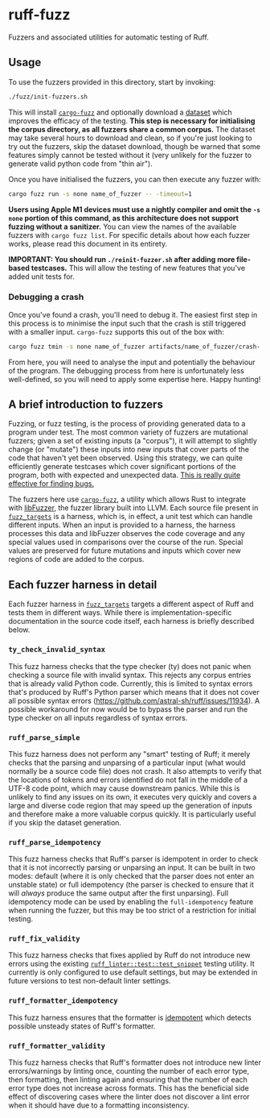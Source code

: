# ruff-fuzz

Fuzzers and associated utilities for automatic testing of Ruff.

## Usage

To use the fuzzers provided in this directory, start by invoking:

```bash
./fuzz/init-fuzzers.sh
```

This will install [`cargo-fuzz`](https://github.com/rust-fuzz/cargo-fuzz) and optionally download a
[dataset](https://zenodo.org/record/3628784) which improves the efficacy of the testing.
**This step is necessary for initialising the corpus directory, as all fuzzers share a common
corpus.**
The dataset may take several hours to download and clean, so if you're just looking to try out the
fuzzers, skip the dataset download, though be warned that some features simply cannot be tested
without it (very unlikely for the fuzzer to generate valid python code from "thin air").

Once you have initialised the fuzzers, you can then execute any fuzzer with:

```bash
cargo fuzz run -s none name_of_fuzzer -- -timeout=1
```

**Users using Apple M1 devices must use a nightly compiler and omit the `-s none` portion of this
command, as this architecture does not support fuzzing without a sanitizer.**
You can view the names of the available fuzzers with `cargo fuzz list`.
For specific details about how each fuzzer works, please read this document in its entirety.

**IMPORTANT: You should run `./reinit-fuzzer.sh` after adding more file-based testcases.** This will
allow the testing of new features that you've added unit tests for.

### Debugging a crash

Once you've found a crash, you'll need to debug it.
The easiest first step in this process is to minimise the input such that the crash is still
triggered with a smaller input.
`cargo-fuzz` supports this out of the box with:

```bash
cargo fuzz tmin -s none name_of_fuzzer artifacts/name_of_fuzzer/crash-...
```

From here, you will need to analyse the input and potentially the behaviour of the program.
The debugging process from here is unfortunately less well-defined, so you will need to apply some
expertise here.
Happy hunting!

## A brief introduction to fuzzers

Fuzzing, or fuzz testing, is the process of providing generated data to a program under test.
The most common variety of fuzzers are mutational fuzzers; given a set of existing inputs (a
"corpus"), it will attempt to slightly change (or "mutate") these inputs into new inputs that cover
parts of the code that haven't yet been observed.
Using this strategy, we can quite efficiently generate testcases which cover significant portions of
the program, both with expected and unexpected data.
[This is really quite effective for finding bugs.](https://github.com/rust-fuzz/trophy-case)

The fuzzers here use [`cargo-fuzz`](https://github.com/rust-fuzz/cargo-fuzz), a utility which allows
Rust to integrate with [libFuzzer](https://llvm.org/docs/LibFuzzer.html), the fuzzer library built
into LLVM.
Each source file present in [`fuzz_targets`](fuzz_targets) is a harness, which is, in effect, a unit
test which can handle different inputs.
When an input is provided to a harness, the harness processes this data and libFuzzer observes the
code coverage and any special values used in comparisons over the course of the run.
Special values are preserved for future mutations and inputs which cover new regions of code are
added to the corpus.

## Each fuzzer harness in detail

Each fuzzer harness in [`fuzz_targets`](fuzz_targets) targets a different aspect of Ruff and tests
them in different ways. While there is implementation-specific documentation in the source code
itself, each harness is briefly described below.

### `ty_check_invalid_syntax`

This fuzz harness checks that the type checker (ty) does not panic when checking a source
file with invalid syntax. This rejects any corpus entries that is already valid Python code.
Currently, this is limited to syntax errors that's produced by Ruff's Python parser which means
that it does not cover all possible syntax errors (<https://github.com/astral-sh/ruff/issues/11934>).
A possible workaround for now would be to bypass the parser and run the type checker on all inputs
regardless of syntax errors.

### `ruff_parse_simple`

This fuzz harness does not perform any "smart" testing of Ruff; it merely checks that the parsing
and unparsing of a particular input (what would normally be a source code file) does not crash.
It also attempts to verify that the locations of tokens and errors identified do not fall in the
middle of a UTF-8 code point, which may cause downstream panics.
While this is unlikely to find any issues on its own, it executes very quickly and covers a large
and diverse code region that may speed up the generation of inputs and therefore make a more
valuable corpus quickly.
It is particularly useful if you skip the dataset generation.

### `ruff_parse_idempotency`

This fuzz harness checks that Ruff's parser is idempotent in order to check that it is not
incorrectly parsing or unparsing an input.
It can be built in two modes: default (where it is only checked that the parser does not enter an
unstable state) or full idempotency (the parser is checked to ensure that it will _always_ produce
the same output after the first unparsing).
Full idempotency mode can be used by enabling the `full-idempotency` feature when running the
fuzzer, but this may be too strict of a restriction for initial testing.

### `ruff_fix_validity`

This fuzz harness checks that fixes applied by Ruff do not introduce new errors using the existing
[`ruff_linter::test::test_snippet`](../crates/ruff_linter/src/test.rs) testing utility.
It currently is only configured to use default settings, but may be extended in future versions to
test non-default linter settings.

### `ruff_formatter_idempotency`

This fuzz harness ensures that the formatter is [idempotent](https://en.wikipedia.org/wiki/Idempotence)
which detects possible unsteady states of Ruff's formatter.

### `ruff_formatter_validity`

This fuzz harness checks that Ruff's formatter does not introduce new linter errors/warnings by
linting once, counting the number of each error type, then formatting, then linting again and
ensuring that the number of each error type does not increase across formats. This has the
beneficial side effect of discovering cases where the linter does not discover a lint error when
it should have due to a formatting inconsistency.
